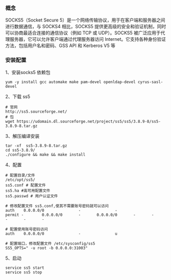 ### 概念

SOCKS5（Socket Secure 5）是一个网络传输协议，用于在客户端和服务器之间进行数据通信，与 SOCKS4 相比，SOCKS5 提供更高级的安全和验证机制，同时可以协商最适合连接的通信协议（例如 TCP 或 UDP）。SOCKS5 被广泛应用于代理服务器，它可以允许客户端通过代理服务器访问 Internet。它支持各种身份验证方法，包括用户名和密码、GSS API 和 Kerberos V5 等

### 安装配置

1、安装socks5 依赖包

```
yum -y install gcc automake make pam-devel openldap-devel cyrus-sasl-devel
```

2、下载 ss5

```
# 官网
http://ss5.sourceforge.net/
# 包
wget https://udomain.dl.sourceforge.net/project/ss5/ss5/3.8.9-8/ss5-3.8.9-8.tar.gz
```

3、解压编译安装

```
tar -xf  ss5-3.8.9-8.tar.gz
cd ss5-3.8.9/
./configure && make && make install
```

4、配置

```
# 配置目录/文件
/etc/opt/ss5/
ss5.conf # 配置文件
ss5.ha #高可用配置文件
ss5.passwd # 用户认证文件

# 修改配置文件 ss5.conf,使其不需要账号密码就可以访问
auth    0.0.0.0/0               -               -
permit -        0.0.0.0/0       -       0.0.0.0/0       -       -       -       -       -

# 配置使用账号密码访问
auth    0.0.0.0/0               -               u

# 配置端口，修改配置文件 /etc/sysconfig/ss5
SS5_OPTS=" -u root -b 0.0.0.0:31003"

```

5、启动

```
service ss5 start
service ss5 stop
```

